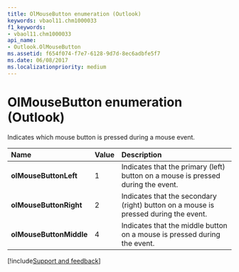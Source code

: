 ```yaml
---
title: OlMouseButton enumeration (Outlook)
keywords: vbaol11.chm1000033
f1_keywords:
- vbaol11.chm1000033
api_name:
- Outlook.OlMouseButton
ms.assetid: f654f074-f7e7-6128-9d7d-8ec6adbfe5f7
ms.date: 06/08/2017
ms.localizationpriority: medium
---
```



# OlMouseButton enumeration (Outlook)

Indicates which mouse button is pressed during a mouse event.



|Name|Value|Description|
|:-----|:-----|:-----|
| **olMouseButtonLeft**|1|Indicates that the primary (left) button on a mouse is pressed during the event.|
| **olMouseButtonRight**|2|Indicates that the secondary (right) button on a mouse is pressed during the event.|
| **olMouseButtonMiddle**|4|Indicates that the middle button on a mouse is pressed during the event.|

[!include[Support and feedback](~/includes/feedback-boilerplate.md)]